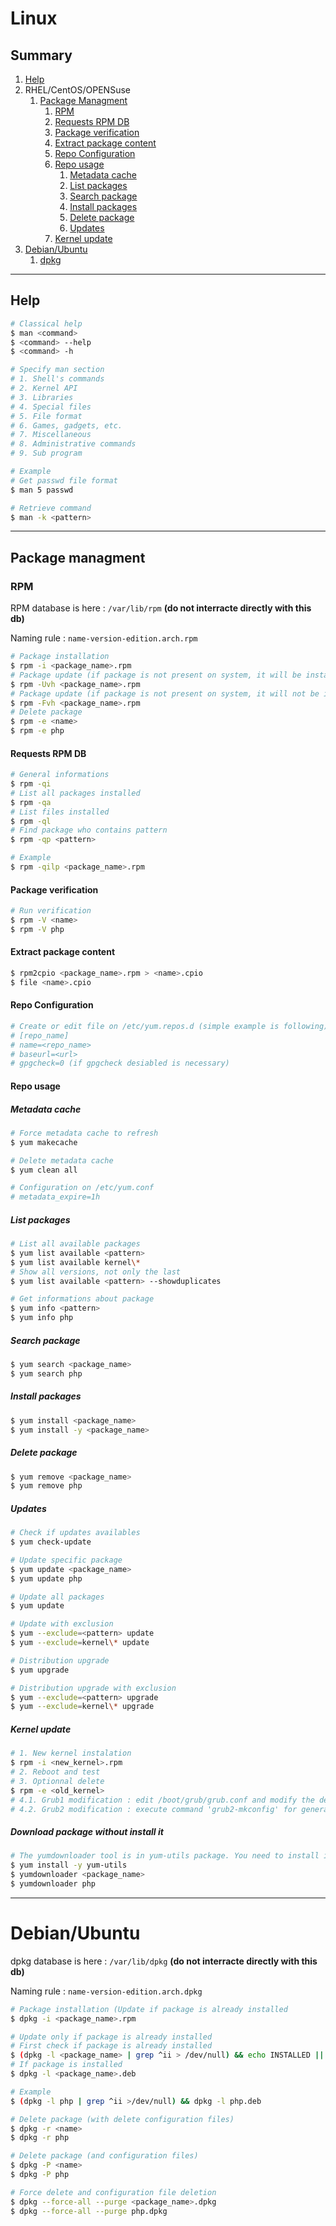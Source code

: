 # Linux

## Summary

1. [Help](https://github.com/NG3IT/Linux-cli/edit/main/Linux-cli.md#help)
2. RHEL/CentOS/OPENSuse
    1. [Package Managment](https://github.com/NG3IT/Linux-cli/edit/main/Linux-cli.md#package-managment)
        1. [RPM]()
        2. [Requests RPM DB]()
        3. [Package verification]()
        4. [Extract package content]()
        5. [Repo Configuration]()
        6. [Repo usage]()
            1. [Metadata cache]()
            2. [List packages]()
            3. [Search package]()
            4. [Install packages]() 
            5. [Delete package]()
            6. [Updates]()
        7. [Kernel update]()
3. [Debian/Ubuntu]()
    1. [dpkg]()

---

## Help

```bash
# Classical help
$ man <command>
$ <command> --help
$ <command> -h
```

```bash
# Specify man section
# 1. Shell's commands
# 2. Kernel API
# 3. Libraries
# 4. Special files
# 5. File format
# 6. Games, gadgets, etc.
# 7. Miscellaneous
# 8. Administrative commands
# 9. Sub program

# Example
# Get passwd file format
$ man 5 passwd 
```

```bash
# Retrieve command
$ man -k <pattern>
```

---

## Package managment

### RPM

RPM database is here : ```/var/lib/rpm``` **(do not interracte directly with this db)**

Naming rule : ```name-version-edition.arch.rpm```

```bash
# Package installation
$ rpm -i <package_name>.rpm
# Package update (if package is not present on system, it will be installed)
$ rpm -Uvh <package_name>.rpm
# Package update (if package is not present on system, it will not be installed)
$ rpm -Fvh <package_name>.rpm
# Delete package
$ rpm -e <name>
$ rpm -e php
```

#### Requests RPM DB

```bash
# General informations
$ rpm -qi
# List all packages installed
$ rpm -qa
# List files installed
$ rpm -ql
# Find package who contains pattern
$ rpm -qp <pattern>

# Example
$ rpm -qilp <package_name>.rpm
```

#### Package verification

```bash
# Run verification
$ rpm -V <name>
$ rpm -V php
```

#### Extract package content

```bash
$ rpm2cpio <package_name>.rpm > <name>.cpio
$ file <name>.cpio
```

#### Repo Configuration

```bash
# Create or edit file on /etc/yum.repos.d (simple example is following)
# [repo_name]
# name=<repo_name>
# baseurl=<url>
# gpgcheck=0 (if gpgcheck desiabled is necessary)
```

#### Repo usage

##### Metadata cache

```bash
# Force metadata cache to refresh
$ yum makecache

# Delete metadata cache 
$ yum clean all

# Configuration on /etc/yum.conf
# metadata_expire=1h
```

##### List packages

```bash
# List all available packages
$ yum list available <pattern>
$ yum list available kernel\*
# Show all versions, not only the last
$ yum list available <pattern> --showduplicates

# Get informations about package
$ yum info <pattern>
$ yum info php
```

##### Search package

```bash
$ yum search <package_name>
$ yum search php
```

##### Install packages

```bash
$ yum install <package_name>
$ yum install -y <package_name>
```

##### Delete package

```bash
$ yum remove <package_name>
$ yum remove php
```

##### Updates

```bash
# Check if updates availables
$ yum check-update

# Update specific package
$ yum update <package_name>
$ yum update php

# Update all packages
$ yum update

# Update with exclusion
$ yum --exclude=<pattern> update
$ yum --exclude=kernel\* update

# Distribution upgrade
$ yum upgrade

# Distribution upgrade with exclusion
$ yum --exclude=<pattern> upgrade
$ yum --exclude=kernel\* upgrade
```

##### Kernel update

```bash
# 1. New kernel instalation
$ rpm -i <new_kernel>.rpm
# 2. Reboot and test
# 3. Optionnal delete
$ rpm -e <old_kernel>
# 4.1. Grub1 modification : edit /boot/grub/grub.conf and modify the default line
# 4.2. Grub2 modification : execute command 'grub2-mkconfig' for generate new /boot/grub2/grub.cfg file
```

 ##### Download package without install it

```bash
# The yumdownloader tool is in yum-utils package. You need to install it before
$ yum install -y yum-utils
$ yumdownloader <package_name>
$ yumdownloader php
```

---

# Debian/Ubuntu

dpkg database is here : ```/var/lib/dpkg``` **(do not interracte directly with this db)**

Naming rule : ```name-version-edition.arch.dpkg```

```bash
# Package installation (Update if package is already installed
$ dpkg -i <package_name>.rpm

# Update only if package is already installed
# First check if package is already installed
$ (dpkg -l <package_name> | grep ^ii > /dev/null) && echo INSTALLED || echo NOTINSTALLED
# If package is installed
$ dpkg -l <package_name>.deb

# Example
$ (dpkg -l php | grep ^ii >/dev/null) && dpkg -l php.deb

# Delete package (with delete configuration files)
$ dpkg -r <name>
$ dpkg -r php

# Delete package (and configuration files)
$ dpkg -P <name>
$ dpkg -P php

# Force delete and configuration file deletion
$ dpkg --force-all --purge <package_name>.dpkg
$ dpkg --force-all --purge php.dpkg
```
